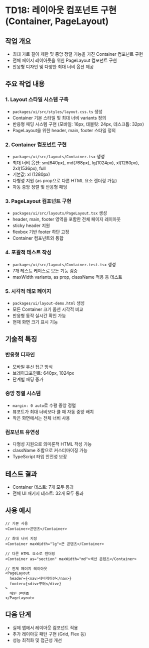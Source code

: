# TD18: 레이아웃 컴포넌트 구현 (Container, PageLayout)

## 작업 개요

- 최대 가로 길이 제한 및 중앙 정렬 기능을 가진 Container 컴포넌트 구현
- 전체 페이지 레이아웃을 위한 PageLayout 컴포넌트 구현
- 반응형 디자인 및 다양한 최대 너비 옵션 제공

## 주요 작업 내용

### 1. Layout 스타일 시스템 구축

- `packages/ui/src/styles/layout.css.ts` 생성
- Container 기본 스타일 및 최대 너비 variants 정의
- 반응형 패딩 시스템 구현 (모바일: 16px, 태블릿: 24px, 데스크톱: 32px)
- PageLayout을 위한 header, main, footer 스타일 정의

### 2. Container 컴포넌트 구현

- `packages/ui/src/layouts/Container.tsx` 생성
- 최대 너비 옵션: sm(640px), md(768px), lg(1024px), xl(1280px), 2xl(1536px), full
- 기본값: xl (1280px)
- 다형성 지원 (as prop으로 다른 HTML 요소 렌더링 가능)
- 자동 중앙 정렬 및 반응형 패딩

### 3. PageLayout 컴포넌트 구현

- `packages/ui/src/layouts/PageLayout.tsx` 생성
- header, main, footer 영역을 포함한 전체 페이지 레이아웃
- sticky header 지원
- flexbox 기반 footer 하단 고정
- Container 컴포넌트와 통합

### 4. 포괄적 테스트 작성

- `packages/ui/src/layouts/Container.test.tsx` 생성
- 7개 테스트 케이스로 모든 기능 검증
- maxWidth variants, as prop, className 적용 등 테스트

### 5. 시각적 데모 페이지

- `packages/ui/layout-demo.html` 생성
- 모든 Container 크기 옵션 시각적 비교
- 반응형 동작 실시간 확인 가능
- 현재 화면 크기 표시 기능

## 기술적 특징

### 반응형 디자인

- 모바일 우선 접근 방식
- 브레이크포인트: 640px, 1024px
- 단계별 패딩 증가

### 중앙 정렬 시스템

- `margin: 0 auto`로 수평 중앙 정렬
- 뷰포트가 최대 너비보다 클 때 자동 중앙 배치
- 작은 화면에서는 전체 너비 사용

### 컴포넌트 유연성

- 다형성 지원으로 의미론적 HTML 작성 가능
- className 조합으로 커스터마이징 가능
- TypeScript 타입 안전성 보장

## 테스트 결과

- Container 테스트: 7개 모두 통과
- 전체 UI 패키지 테스트: 32개 모두 통과

## 사용 예시

```tsx
// 기본 사용
<Container>콘텐츠</Container>

// 최대 너비 지정
<Container maxWidth="lg">큰 콘텐츠</Container>

// 다른 HTML 요소로 렌더링
<Container as="section" maxWidth="md">섹션 콘텐츠</Container>

// 전체 페이지 레이아웃
<PageLayout
  header={<nav>네비게이션</nav>}
  footer={<div>푸터</div>}
>
  메인 콘텐츠
</PageLayout>
```

## 다음 단계

- 실제 앱에서 레이아웃 컴포넌트 적용
- 추가 레이아웃 패턴 구현 (Grid, Flex 등)
- 성능 최적화 및 접근성 개선
